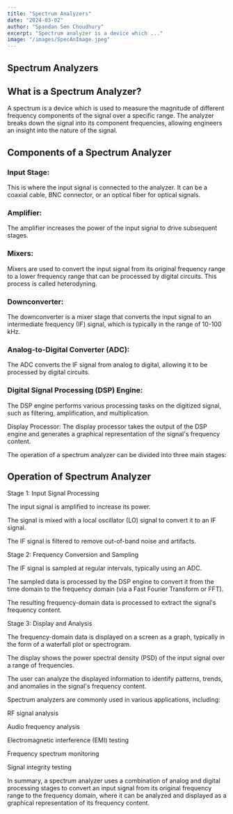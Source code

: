 ```yaml
---
title: "Spectrum Analyzers"
date: "2024-03-02"
author: "Spandan Sen Choudhury"
excerpt: "Spectrum analyzer is a device which ..."
image: "/images/SpecAnImage.jpeg"
---
```


## Spectrum Analyzers

## What is a Spectrum Analyzer?

A spectrum is a device which is used to measure the magnitude of different frequency components of the signal over a specific range. The analyzer breaks down the signal into its component frequencies, allowing engineers an insight into the nature of the signal.

## Components of a Spectrum Analyzer

### Input Stage:

This is where the input signal is connected to the analyzer. It can be a coaxial cable, BNC connector, or an optical fiber for optical signals.

### Amplifier:

The amplifier increases the power of the input signal to drive subsequent stages.

### Mixers:

Mixers are used to convert the input signal from its original frequency range to a lower frequency range that can be processed by digital circuits. This process is called heterodyning.

### Downconverter:

The downconverter is a mixer stage that converts the input signal to an intermediate frequency (IF) signal, which is typically in the range of 10-100 kHz.

### Analog-to-Digital Converter (ADC):

The ADC converts the IF signal from analog to digital, allowing it to be processed by digital circuits.

### Digital Signal Processing (DSP) Engine:

The DSP engine performs various processing tasks on the digitized signal, such as filtering, amplification, and multiplication.

Display Processor: The display processor takes the output of the DSP engine and generates a graphical representation of the signal's frequency content.

The operation of a spectrum analyzer can be divided into three main stages:

## Operation of Spectrum Analyzer

Stage 1: Input Signal Processing

The input signal is amplified to increase its power.

The signal is mixed with a local oscillator (LO) signal to convert it to an IF signal.

The IF signal is filtered to remove out-of-band noise and artifacts.

Stage 2: Frequency Conversion and Sampling

The IF signal is sampled at regular intervals, typically using an ADC.

The sampled data is processed by the DSP engine to convert it from the time domain to the frequency domain (via a Fast Fourier Transform or FFT).

The resulting frequency-domain data is processed to extract the signal's frequency content.

Stage 3: Display and Analysis

The frequency-domain data is displayed on a screen as a graph, typically in the form of a waterfall plot or spectrogram.

The display shows the power spectral density (PSD) of the input signal over a range of frequencies.

The user can analyze the displayed information to identify patterns, trends, and anomalies in the signal's frequency content.

Spectrum analyzers are commonly used in various applications, including:

RF signal analysis

Audio frequency analysis

Electromagnetic interference (EMI) testing

Frequency spectrum monitoring

Signal integrity testing

In summary, a spectrum analyzer uses a combination of analog and digital processing stages to convert an input signal from its original frequency range to the frequency domain, where it can be analyzed and displayed as a graphical representation of its frequency content.
